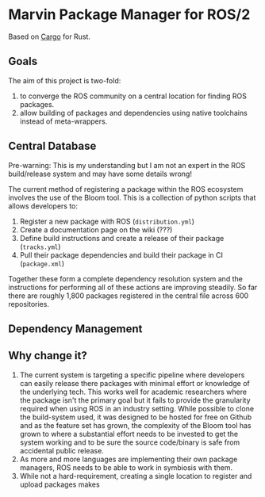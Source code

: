 Marvin Package Manager for ROS/2
================================

Based on [Cargo](https://crates.io) for Rust.


Goals
------

The aim of this project is two-fold:
1. to converge the ROS community on a central location for finding ROS packages.
2. allow building of packages and dependencies using native toolchains instead of meta-wrappers.


Central Database
----------------

Pre-warning: This is my understanding but I am not an expert in the ROS build/release system and may have some details wrong!

The current method of registering a package within the ROS ecosystem involves the use of the Bloom tool. This is a collection of python scripts that allows developers to:
1. Register a new package with ROS (`distribution.yml`)
2. Create a documentation page on the wiki (???)
3. Define build instructions and create a release of their package (`tracks.yml`)
4. Pull their package dependencies and build their package in CI (`package.xml`)

Together these form a complete dependency resolution system and the instructions for performing all of these actions are improving steadily. So far there are roughly 1,800 packages registered in the central file across 600 repositories.


Dependency Management
---------------------




Why change it?
--------------

1. The current system is targeting a specific pipeline where developers can easily release there packages with minimal effort or knowledge of the underlying tech. This works well for academic researchers where the package isn't the primary goal but it fails to provide the granularity required when using ROS in an industry setting. While possible to clone the build-system used, it was designed to be hosted for free on Github and as the feature set has grown, the complexity of the Bloom tool has grown to where a substantial effort needs to be invested to get the system working and to be sure the source code/binary is safe from accidental public release.
2. As more and more languages are implementing their own package managers, ROS needs to be able to work in symbiosis with them.
3. While not a hard-requirement, creating a single location to register and upload packages makes 

